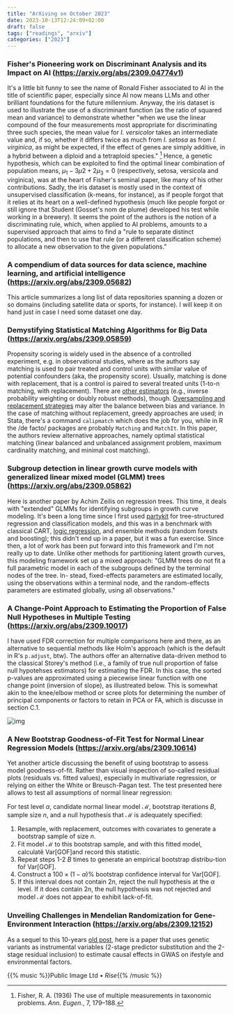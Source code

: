 ```yaml
---
title: "ArXiving on October 2023"
date: 2023-10-13T12:24:09+02:00
draft: false
tags: ["readings", "arxiv"]
categories: ["2023"]
---
```


### Fisher's Pioneering work on Discriminant Analysis and its Impact on AI (https://arxiv.org/abs/2309.04774v1)

It's a little bit funny to see the name of Ronald Fisher associated to AI in the title of scientific paper, especially since AI now means LLMs and other brilliant foundations for the future millennium. Anyway, the iris dataset is used to illustrate the use of a discriminant function (as the ratio of squared mean and variance) to demonstrate whether "when we use the linear compound of the four measurements most appropriate for discriminating three such species, the mean value for _I. versicolor_ takes an intermediate value and, if so, whether it differs twice as much from _I. setosa_ as from _I. virginica_, as might be expected, if the effect of genes are simply additive, in a hybrid between a diploid and a tetraploid species." [^1] Hence, a genetic hypothesis, which can be exploited to find the optimal linear combination of population means, $\mu_1 -3\mu2 + 2\mu_3 = 0$ (respectively, setosa, versicola and virginica), was at the heart of Fisher's seminal paper, like many of his other contributions. Sadly, the iris dataset is mostly used in the context of unsupervised classification (k-means, for instance), as if people forgot that it relies at its heart on a well-defined hypothesis (much like people forgot or still ignore that Student (Gosset's nom de plume) developed his test while working in a brewery). It seems the point of the authors is the notion of a discriminating rule, which, when applied to AI problems, amounts to a supervised approach that aims to find a "rule to separate distinct populations, and then to use that rule (or a different classification scheme) to allocate a new observation to the given populations."

### A compendium of data sources for data science, machine learning, and artificial intelligence (https://arxiv.org/abs/2309.05682)

This article summarizes a long list of data repositories spanning a dozen or so domains (including satellite data or sports, for instance). I will keep it on hand just in case I need some dataset one day.

### Demystifying Statistical Matching Algorithms for Big Data (https://arxiv.org/abs/2309.05859)

Propensity scoring is widely used in the absence of a controlled experiment, e.g. in observational studies, where as the authors say matching is used to pair treated and control units with similar value of potential confounders (aka, the propensity score). Usually, matching is done with replacement, that is a control is paired to several treated units (1-to-n matching, with replacement). There are [other estimators](https://www.stata.com/features/causal-inference/) (e.g., inverse probability weighting or doubly robust methods), though. [Oversampling and replacement strategies](https://bmcmedresmethodol.biomedcentral.com/articles/10.1186/s12874-021-01454-z) may alter the balance between bias and variance. In the case of matching without replacement, greedy approaches are used; in Stata, there's a command `calipmatch` which does the job for you, while in R the /de facto/ packages are probably `Matching` and `MatchIt`. In this paper, the authors review alternative approaches, namely optimal statistical matching (linear balanced and unbalanced assignment problem, maximum cardinality matching, and minimal cost matching).

### Subgroup detection in linear growth curve models with generalized linear mixed model (GLMM) trees (https://arxiv.org/abs/2309.05862)

Here is another paper by Achim Zeilis on regression trees. This time, it deals with "extended" GLMMs for identifying subgroups in growth curve modeling. It's been a long time since I first used [partykit](https://cran.r-project.org/web/packages/partykit/index.html) for tree-structured regression and classification models, and this was in a benchmark with classical CART, [logic regression](https://www.tandfonline.com/doi/abs/10.1198/1061860032238), and ensemble methods (random forests and boosting); this didn't end up in a paper, but it was a fun exercise. Since then, a lot of work has been put forward into this framework and I'm not really up to date. Unlike other methods for partitioning latent growth curves, this modeling framework set up a mixed approach: "GLMM trees do not fit a full parametric model in each of the subgroups defined by the terminal nodes of the tree. In- stead, fixed-effects parameters are estimated locally, using the observations within a terminal node, and the random-effects parameters are estimated globally, using all observations."

### A Change-Point Approach to Estimating the Proportion of False Null Hypotheses in Multiple Testing (https://arxiv.org/abs/2309.10017)

I have used FDR correction for multiple comparisons here and there, as an alternative to sequential methods like Holm's approach (which is the default in R's `p.adjust`, btw). The authors offer an alternative data-driven method to the classical Storey's method (i.e., a family of true null proportion of false null hypotehses estimators) for estimating the FDR. In this case, the sorted p-values are approximated using a piecewise linear function with one change point (inversion of slope), as illustreated below. This is somewhat akin to the knee/elbow method or scree plots for determining the number of principal components or factors to retain in PCA or FA, which is discusse in section C.1.

![img](/img/2023-10-16-20-45-29.png)

### A New Bootstrap Goodness-of-Fit Test for Normal Linear Regression Models (https://arxiv.org/abs/2309.10614)

Yet another article discussing the benefit of using bootstrap to assess model goodness-of-fit. Rather than visual inspection of so-called residual plots (residuals vs. fitted values), especially in multivariate regression, or relying on either the White or Breusch-Pagan test. The test presented here allows to test all assumptions of normal linear regression:

For test level $\alpha$, candidate normal linear model $\mathcal{M}$, bootstrap iterations $B$, sample size $n$, and a null hypothesis that $\mathcal{M}$ is adequately specified:

1. Resample, with replacement, outcomes with covariates to generate a bootstrap sample of size $n$.
2. Fit model $\mathcal{M}$ to this bootstrap sample, and with this fitted model, calculatê $\text{Var}[\text{GOF}]$and record this statistic.
3. Repeat steps 1-2 $B$ times to generate an empirical bootstrap distribu-tion for̂ $\text{Var}[\text{GOF}]$.
4. Construct a $100\times (1−\alpha)$% bootstrap confidence interval for $\text{Var}[\text{GOF}]$.
5. If this interval does not contain $2n$, reject the null hypothesis at the $\alpha$ level. If it does contain $2n$, the null hypothesis was not rejected and model $\mathcal{M}$ does not appear to exhibit lack-of-fit.

### Unveiling Challenges in Mendelian Randomization for Gene-Environment Interaction (https://arxiv.org/abs/2309.12152)

As a sequel to this 10-years [old post](/post/mendelian-randomization/), here is a paper that uses genetic variants as instrumental variables (2-stage predictor substitution and the 2-stage residual inclusion) to estimate causal effects in GWAS on ifestyle and environmental factors.

{{% music %}}Public Image Ltd • _Rise_{{% /music %}}

[^1]: Fisher, R. A. (1936) The use of multiple measurements in taxonomic problems. _Ann. Eugen._, 7, 179–188.
